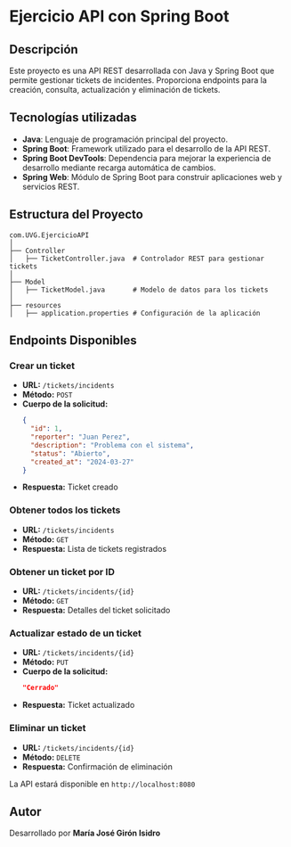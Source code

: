 # Ejercicio API con Spring Boot

## Descripción
Este proyecto es una API REST desarrollada con Java y Spring Boot que permite gestionar tickets de incidentes. Proporciona endpoints para la creación, consulta, actualización y eliminación de tickets.

## Tecnologías utilizadas
- **Java**: Lenguaje de programación principal del proyecto.
- **Spring Boot**: Framework utilizado para el desarrollo de la API REST.
- **Spring Boot DevTools**: Dependencia para mejorar la experiencia de desarrollo mediante recarga automática de cambios.
- **Spring Web**: Módulo de Spring Boot para construir aplicaciones web y servicios REST.

## Estructura del Proyecto
```
com.UVG.EjercicioAPI
│
├── Controller
│   ├── TicketController.java  # Controlador REST para gestionar tickets
│
├── Model
│   ├── TicketModel.java       # Modelo de datos para los tickets
│
├── resources
│   ├── application.properties # Configuración de la aplicación
```

## Endpoints Disponibles

### Crear un ticket
- **URL:** `/tickets/incidents`
- **Método:** `POST`
- **Cuerpo de la solicitud:**
  ```json
  {
    "id": 1,
    "reporter": "Juan Perez",
    "description": "Problema con el sistema",
    "status": "Abierto",
    "created_at": "2024-03-27"
  }
  ```
- **Respuesta:** Ticket creado

### Obtener todos los tickets
- **URL:** `/tickets/incidents`
- **Método:** `GET`
- **Respuesta:** Lista de tickets registrados

### Obtener un ticket por ID
- **URL:** `/tickets/incidents/{id}`
- **Método:** `GET`
- **Respuesta:** Detalles del ticket solicitado

### Actualizar estado de un ticket
- **URL:** `/tickets/incidents/{id}`
- **Método:** `PUT`
- **Cuerpo de la solicitud:**
  ```json
  "Cerrado"
  ```
- **Respuesta:** Ticket actualizado

### Eliminar un ticket
- **URL:** `/tickets/incidents/{id}`
- **Método:** `DELETE`
- **Respuesta:** Confirmación de eliminación

La API estará disponible en `http://localhost:8080`

## Autor
Desarrollado por **María José Girón Isidro**

